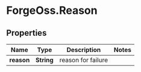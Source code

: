 # ForgeOss.Reason

## Properties
Name | Type | Description | Notes
------------ | ------------- | ------------- | -------------
**reason** | **String** | reason for failure | 


